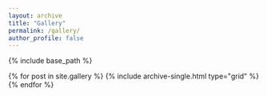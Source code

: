 ```yaml
---
layout: archive
title: "Gallery"
permalink: /gallery/
author_profile: false
---
```


{% include base_path %}

<div class="grid__wrapper">
  {% for post in site.gallery %}
    {% include archive-single.html type="grid" %}
  {% endfor %}
</div>
